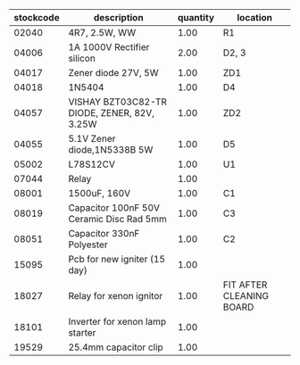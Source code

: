 |stockcode|description|quantity|location|
|---------|-----------|--------|--------|
|02040|4R7, 2.5W, WW|1.00|R1|
|04006|1A 1000V Rectifier silicon|2.00|D2, 3|
|04017|Zener diode 27V, 5W|1.00|ZD1|
|04018|1N5404|1.00|D4|
|04057|VISHAY  BZT03C82-TR  DIODE, ZENER, 82V, 3.25W|1.00|ZD2|
|04055|5.1V Zener diode,1N5338B 5W|1.00|D5|
|05002|L78S12CV|1.00|U1|
|07044|Relay|1.00||
|08001|1500uF, 160V|1.00|C1|
|08019|Capacitor 100nF 50V Ceramic Disc Rad 5mm|1.00|C3|
|08051|Capacitor 330nF Polyester|1.00|C2|
|15095|Pcb for new igniter (15 day)|1.00||
|18027|Relay for xenon ignitor|1.00|FIT AFTER CLEANING BOARD|
|18101|Inverter for xenon lamp starter|1.00||
|19529|25.4mm capacitor clip|1.00||
